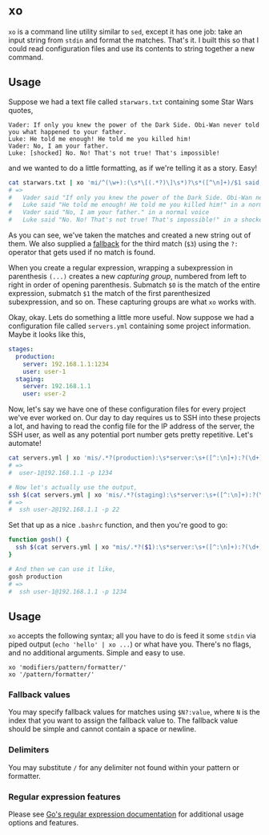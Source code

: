 # `xo`

`xo` is a command line utility similar to `sed`, except it has one job: take an
input string from `stdin` and format the matches. That's it. I built this so
that I could read configuration files and use its contents to string
together a new command.

## Usage
Suppose we had a text file called `starwars.txt` containing some Star Wars quotes,
```
Vader: If only you knew the power of the Dark Side. Obi-Wan never told you what happened to your father.
Luke: He told me enough! He told me you killed him!
Vader: No, I am your father.
Luke: [shocked] No. No! That's not true! That's impossible!
```

and we wanted to do a little formatting, as if we're telling it as a story. Easy!
```bash
cat starwars.txt | xo 'mi/^(\w+):(\s*\[(.*?)\]\s*)?\s*([^\n]+)/$1 said, "$4" in a $3?:normal voice./'
# =>
#   Vader said "If only you knew the power of the Dark Side. Obi-Wan never told you what happened to your father." in a normal voice
#   Luke said "He told me enough! He told me you killed him!" in a normal voice
#   Vader said "No, I am your father." in a normal voice
#   Luke said "No. No! That's not true! That's impossible!" in a shocked voice
```

As you can see, we've taken the matches and created a new string out of them. We
also supplied a [fallback](#fallback-values) for the third match (`$3`) using the
`?:` operator that gets used if no match is found.

When you create a regular expression, wrapping a subexpression in parenthesis `(...)`
creates a new _capturing group_, numbered from left to right in order of opening
parenthesis. Submatch `$0` is the match of the entire expression, submatch `$1`
the match of the first parenthesized subexpression, and so on. These capturing
groups are what `xo` works with.

Okay, okay. Lets do something a little more useful. Now suppose we had a configuration
file called `servers.yml` containing some project information. Maybe it looks like
this,
```yml
stages:
  production:
    server: 192.168.1.1:1234
    user: user-1
  staging:
    server: 192.168.1.1
    user: user-2
```

Now, let's say we have one of these configuration files for every project we've ever
worked on. Our day to day requires us to SSH into these projects a lot, and having
to read the config file for the IP address of the server, the SSH user, as well as
any potential port number gets pretty repetitive. Let's automate!
```bash
cat servers.yml | xo 'mis/.*?(production):\s*server:\s+([^:\n]+):?(\d+)?.*?user:\s+([^\n]+).*/$4@$2 -p $3?:22/'
# =>
#  user-1@192.168.1.1 -p 1234

# Now let's actually use the output,
ssh $(cat servers.yml | xo 'mis/.*?(staging):\s*server:\s+([^:\n]+):?(\d+)?.*?user:\s+([^\n]+).*/$4@$2 -p $3?:22/')
# =>
#  ssh user-2@192.168.1.1 -p 22
```

Set that up as a nice `.bashrc` function, and then you're good to go:
```bash
function gosh() {
  ssh $(cat servers.yml | xo "mis/.*?($1):\s*server:\s+([^:\n]+):?(\d+)?.*?user:\s+([^\n]+).*/\$4@\$2 -p \$3?:22/")
}

# And then we can use it like,
gosh production
# =>
#  ssh user-1@192.168.1.1 -p 1234
```

## Usage
`xo` accepts the following syntax; all you have to do is feed it some `stdin` via
piped output (`echo 'hello' | xo ...`) or what have you. There's no flags, and no
additional arguments. Simple and easy to use.
```
xo 'modifiers/pattern/formatter/'
xo '/pattern/formatter/'
```

### Fallback values
You may specify fallback values for matches using `$N?:value`, where `N` is the
index that you want to assign the fallback value to. The fallback value should
be simple and cannot contain a space or newline.

### Delimiters
You may substitute `/` for any delimiter not found within your pattern or formatter.

### Regular expression features
Please see [Go's regular expression documentation](https://golang.org/pkg/regexp/syntax/)
for additional usage options and features.
